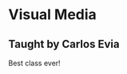 <!DOCTYPE html>
<html>
<head>
<title> My 2018 Semester</title>
</head>

<body>
<h1> Visual Media </h1>
  <h2> Taught by Carlos Evia </h2>
    <p> Best class ever! </p>
    
